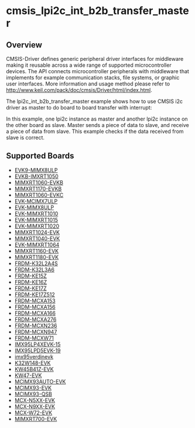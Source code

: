 # cmsis_lpi2c_int_b2b_transfer_master

## Overview
CMSIS-Driver defines generic peripheral driver interfaces for middleware making it reusable across a wide 
range of supported microcontroller devices. The API connects microcontroller peripherals with middleware 
that implements for example communication stacks, file systems, or graphic user interfaces. 
More information and usage method please refer to http://www.keil.com/pack/doc/cmsis/Driver/html/index.html.

The lpi2c_int_b2b_transfer_master example shows how to use CMSIS i2c driver as master to do board to board transfer 
with interrupt:

In this example, one lpi2c instance as master and another lpi2c instance on the other board as slave. Master sends a 
piece of data to slave, and receive a piece of data from slave. This example checks if the data received from 
slave is correct.

## Supported Boards
- [EVK9-MIMX8ULP](../../../../_boards/evk9mimx8ulp/cmsis_driver_examples/lpi2c/int_b2b_transfer/master/example_board_readme.md)
- [EVKB-IMXRT1050](../../../../_boards/evkbimxrt1050/cmsis_driver_examples/lpi2c/int_b2b_transfer/master/example_board_readme.md)
- [MIMXRT1060-EVKB](../../../../_boards/evkbmimxrt1060/cmsis_driver_examples/lpi2c/int_b2b_transfer/master/example_board_readme.md)
- [MIMXRT1170-EVKB](../../../../_boards/evkbmimxrt1170/cmsis_driver_examples/lpi2c/int_b2b_transfer/master/example_board_readme.md)
- [MIMXRT1060-EVKC](../../../../_boards/evkcmimxrt1060/cmsis_driver_examples/lpi2c/int_b2b_transfer/master/example_board_readme.md)
- [EVK-MCIMX7ULP](../../../../_boards/evkmcimx7ulp/cmsis_driver_examples/lpi2c/int_b2b_transfer/master/example_board_readme.md)
- [EVK-MIMX8ULP](../../../../_boards/evkmimx8ulp/cmsis_driver_examples/lpi2c/int_b2b_transfer/master/example_board_readme.md)
- [EVK-MIMXRT1010](../../../../_boards/evkmimxrt1010/cmsis_driver_examples/lpi2c/int_b2b_transfer/master/example_board_readme.md)
- [EVK-MIMXRT1015](../../../../_boards/evkmimxrt1015/cmsis_driver_examples/lpi2c/int_b2b_transfer/master/example_board_readme.md)
- [EVK-MIMXRT1020](../../../../_boards/evkmimxrt1020/cmsis_driver_examples/lpi2c/int_b2b_transfer/master/example_board_readme.md)
- [MIMXRT1024-EVK](../../../../_boards/evkmimxrt1024/cmsis_driver_examples/lpi2c/int_b2b_transfer/master/example_board_readme.md)
- [MIMXRT1040-EVK](../../../../_boards/evkmimxrt1040/cmsis_driver_examples/lpi2c/int_b2b_transfer/master/example_board_readme.md)
- [EVK-MIMXRT1064](../../../../_boards/evkmimxrt1064/cmsis_driver_examples/lpi2c/int_b2b_transfer/master/example_board_readme.md)
- [MIMXRT1160-EVK](../../../../_boards/evkmimxrt1160/cmsis_driver_examples/lpi2c/int_b2b_transfer/master/example_board_readme.md)
- [MIMXRT1180-EVK](../../../../_boards/evkmimxrt1180/cmsis_driver_examples/lpi2c/int_b2b_transfer/master/example_board_readme.md)
- [FRDM-K32L2A4S](../../../../_boards/frdmk32l2a4s/cmsis_driver_examples/lpi2c/int_b2b_transfer/master/example_board_readme.md)
- [FRDM-K32L3A6](../../../../_boards/frdmk32l3a6/cmsis_driver_examples/lpi2c/int_b2b_transfer/master/example_board_readme.md)
- [FRDM-KE15Z](../../../../_boards/frdmke15z/cmsis_driver_examples/lpi2c/int_b2b_transfer/master/example_board_readme.md)
- [FRDM-KE16Z](../../../../_boards/frdmke16z/cmsis_driver_examples/lpi2c/int_b2b_transfer/master/example_board_readme.md)
- [FRDM-KE17Z](../../../../_boards/frdmke17z/cmsis_driver_examples/lpi2c/int_b2b_transfer/master/example_board_readme.md)
- [FRDM-KE17Z512](../../../../_boards/frdmke17z512/cmsis_driver_examples/lpi2c/int_b2b_transfer/master/example_board_readme.md)
- [FRDM-MCXA153](../../../../_boards/frdmmcxa153/cmsis_driver_examples/lpi2c/int_b2b_transfer/master/example_board_readme.md)
- [FRDM-MCXA156](../../../../_boards/frdmmcxa156/cmsis_driver_examples/lpi2c/int_b2b_transfer/master/example_board_readme.md)
- [FRDM-MCXA166](../../../../_boards/frdmmcxa166/cmsis_driver_examples/lpi2c/int_b2b_transfer/master/example_board_readme.md)
- [FRDM-MCXA276](../../../../_boards/frdmmcxa276/cmsis_driver_examples/lpi2c/int_b2b_transfer/master/example_board_readme.md)
- [FRDM-MCXN236](../../../../_boards/frdmmcxn236/cmsis_driver_examples/lpi2c/int_b2b_transfer/master/example_board_readme.md)
- [FRDM-MCXN947](../../../../_boards/frdmmcxn947/cmsis_driver_examples/lpi2c/int_b2b_transfer/master/example_board_readme.md)
- [FRDM-MCXW71](../../../../_boards/frdmmcxw71/cmsis_driver_examples/lpi2c/int_b2b_transfer/master/example_board_readme.md)
- [IMX95LP4XEVK-15](../../../../_boards/imx95lp4xevk15/cmsis_driver_examples/lpi2c/int_b2b_transfer/master/example_board_readme.md)
- [IMX95LPD5EVK-19](../../../../_boards/imx95lpd5evk19/cmsis_driver_examples/lpi2c/int_b2b_transfer/master/example_board_readme.md)
- [imx95verdinevk](../../../../_boards/imx95verdinevk/cmsis_driver_examples/lpi2c/int_b2b_transfer/master/example_board_readme.md)
- [K32W148-EVK](../../../../_boards/k32w148evk/cmsis_driver_examples/lpi2c/int_b2b_transfer/master/example_board_readme.md)
- [KW45B41Z-EVK](../../../../_boards/kw45b41zevk/cmsis_driver_examples/lpi2c/int_b2b_transfer/master/example_board_readme.md)
- [KW47-EVK](../../../../_boards/kw47evk/cmsis_driver_examples/lpi2c/int_b2b_transfer/master/example_board_readme.md)
- [MCIMX93AUTO-EVK](../../../../_boards/mcimx93autoevk/cmsis_driver_examples/lpi2c/int_b2b_transfer/master/example_board_readme.md)
- [MCIMX93-EVK](../../../../_boards/mcimx93evk/cmsis_driver_examples/lpi2c/int_b2b_transfer/master/example_board_readme.md)
- [MCIMX93-QSB](../../../../_boards/mcimx93qsb/cmsis_driver_examples/lpi2c/int_b2b_transfer/master/example_board_readme.md)
- [MCX-N5XX-EVK](../../../../_boards/mcxn5xxevk/cmsis_driver_examples/lpi2c/int_b2b_transfer/master/example_board_readme.md)
- [MCX-N9XX-EVK](../../../../_boards/mcxn9xxevk/cmsis_driver_examples/lpi2c/int_b2b_transfer/master/example_board_readme.md)
- [MCX-W72-EVK](../../../../_boards/mcxw72evk/cmsis_driver_examples/lpi2c/int_b2b_transfer/master/example_board_readme.md)
- [MIMXRT700-EVK](../../../../_boards/mimxrt700evk/cmsis_driver_examples/lpi2c/int_b2b_transfer/master/example_board_readme.md)
